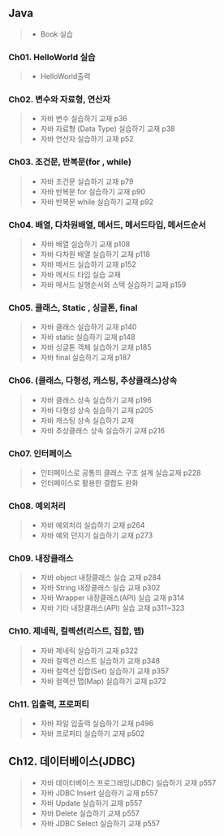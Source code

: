 ## Java
>+ Book 실습

### Ch01. HelloWorld 실습
>* HelloWorld출력

### Ch02. 변수와 자료형, 연산자 
>* 자바 변수 실습하기 교재 p36
>* 자바 자료형 (Data Type) 실습하기 교재 p38
>* 자바 연산자 실습하기 교재 p52

### Ch03. 조건문, 반복문(for , while)
>* 자바 조건문 실습하기 교재 p79
>* 자바 반복문 for 실습하기 교재 p90
>* 자바 반복문 while 실습하기 교재 p92

### Ch04. 배열, 다차원배열, 메서드, 메서드타입, 메서드순서
>* 자바 배열 실습하기 교재 p108
>* 자바 다차원 배열 실습하기 교재 p118
>* 자바 메서드 실습하기 교재 p152
>* 자바 메서드 타입 실습 교재
>* 자바 메서드 실행순서와 스택 실습하기 교재 p159

### Ch05. 클래스, Static , 싱글톤, final
>* 자바 클래스 실습하기 교재 p140
>* 자바 static 실습하기 교재 p148
>* 자바 싱글톤 객체 실습하기 교재 p185
>* 자바 final 실습하기 교재 p187

### Ch06. (클래스, 다형성, 캐스팅, 추상클래스)상속
>* 자바 클래스 상속 실습하기 교재 p196
>* 자바 다형성 상속 실습하기 교재 p205
>* 자바 캐스팅 상속 실습하기 교재 
>* 자바 추상클래스 상속 실습하기 교재 p216

### Ch07. 인터페이스
>* 인터페이스로 공통의 클래스 구조 설계 실습교재 p228
>* 인터페이스로 활용한 결합도 완화

### Ch08. 예외처리
>* 자바 예외처리 실습하기 교재 p264
>* 자바 예외 던지기 실습하기 교재 p273

### Ch09. 내장클래스
>* 자바 object 내장클래스 실습 교재 p284
>* 자바 String 내장클래스 실습 교재 p302
>* 자바 Wrapper 내장클래스(API) 실습 교재 p314
>* 자바 기타 내장클래스(API) 실습 교재 p311~323

### Ch10. 제네릭, 컬렉션(리스트, 집합, 맵)
>* 자바 제네릭 실습하기 교재 p322
>* 자바 컬렉션 리스트 실습하기 교재 p348
>* 자바 컬렉션 집합(Set) 실습하기 교재 p357
>* 자바 컬렉션 맵(Map) 실습하기 교재 p372

### Ch11. 입출력, 프로퍼티
>* 자바 파일 입출력 실습하기 교재 p496
>* 자바 프로퍼티 실습하기 교재 p502

## Ch12. 데이터베이스(JDBC)
>* 자바 데이터베이스 프로그래밍(JDBC) 실습하기 교재 p557
>* 자바 JDBC Insert 실습하기 교재 p557
>* 자바 Update 실습하기 교재 p557
>* 자바 Delete 실습하기 교재 p557
>* 자바 JDBC Select 실습하기 교재 p557